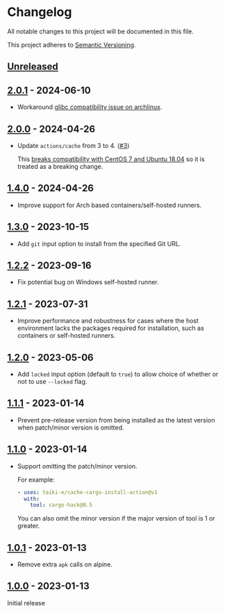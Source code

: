 # Changelog

All notable changes to this project will be documented in this file.

This project adheres to [Semantic Versioning](https://semver.org).

<!--
Note: In this file, do not use the hard wrap in the middle of a sentence for compatibility with GitHub comment style markdown rendering.
-->

## [Unreleased]

## [2.0.1] - 2024-06-10

- Workaround [glibc compatibility issue on archlinux](https://github.com/taiki-e/install-action/issues/521).

## [2.0.0] - 2024-04-26

- Update `actions/cache` from 3 to 4. ([#3](https://github.com/taiki-e/cache-cargo-install-action/pull/3))

  This [breaks compatibility with CentOS 7 and Ubuntu 18.04](https://github.com/actions/runner/issues/2906) so it is treated as a breaking change.

## [1.4.0] - 2024-04-26

- Improve support for Arch based containers/self-hosted runners.

## [1.3.0] - 2023-10-15

- Add `git` input option to install from the specified Git URL.

## [1.2.2] - 2023-09-16

- Fix potential bug on Windows self-hosted runner.

## [1.2.1] - 2023-07-31

- Improve performance and robustness for cases where the host environment lacks the packages required for installation, such as containers or self-hosted runners.

## [1.2.0] - 2023-05-06

- Add `locked` input option (default to `true`) to allow choice of whether or not to use `--locked` flag.

## [1.1.1] - 2023-01-14

- Prevent pre-release version from being installed as the latest version when patch/minor version is omitted.

## [1.1.0] - 2023-01-14

- Support omitting the patch/minor version.

  For example:

  ```yaml
  - uses: taiki-e/cache-cargo-install-action@v1
    with:
      tool: cargo-hack@0.5
  ```

  You can also omit the minor version if the major version of tool is 1 or greater.

## [1.0.1] - 2023-01-13

- Remove extra `apk` calls on alpine.

## [1.0.0] - 2023-01-13

Initial release

[Unreleased]: https://github.com/taiki-e/cache-cargo-install-action/compare/v2.0.1...HEAD
[2.0.1]: https://github.com/taiki-e/cache-cargo-install-action/compare/v2.0.0...v2.0.1
[2.0.0]: https://github.com/taiki-e/cache-cargo-install-action/compare/v1.4.0...v2.0.0
[1.4.0]: https://github.com/taiki-e/cache-cargo-install-action/compare/v1.3.0...v1.4.0
[1.3.0]: https://github.com/taiki-e/cache-cargo-install-action/compare/v1.2.2...v1.3.0
[1.2.2]: https://github.com/taiki-e/cache-cargo-install-action/compare/v1.2.1...v1.2.2
[1.2.1]: https://github.com/taiki-e/cache-cargo-install-action/compare/v1.2.0...v1.2.1
[1.2.0]: https://github.com/taiki-e/cache-cargo-install-action/compare/v1.1.1...v1.2.0
[1.1.1]: https://github.com/taiki-e/cache-cargo-install-action/compare/v1.1.0...v1.1.1
[1.1.0]: https://github.com/taiki-e/cache-cargo-install-action/compare/v1.0.1...v1.1.0
[1.0.1]: https://github.com/taiki-e/cache-cargo-install-action/compare/v1.0.0...v1.0.1
[1.0.0]: https://github.com/taiki-e/cache-cargo-install-action/releases/tag/v1.0.0

